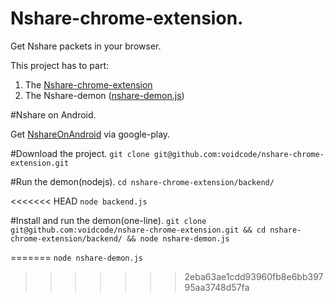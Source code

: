 # Nshare-chrome-extension.
Get Nshare packets in your browser.

This project has to part: 

1. The [Nshare-chrome-extension](https://chrome.google.com/webstore/detail/nshare/lecapbjobhaloanokngngalcngdpklcf)
2. The Nshare-demon ([nshare-demon.js](https://github.com/voidcode/nshare-chrome-extension/blob/master/backend/nshare-demon.js))


#Nshare on Android.

Get [NshareOnAndroid](https://play.google.com/store/apps/details?id=com.voidcode.nshare) via google-play.


#Download the project.
`git clone git@github.com:voidcode/nshare-chrome-extension.git`

#Run the demon(nodejs).
`cd nshare-chrome-extension/backend/`

<<<<<<< HEAD
`node backend.js`

#Install and run the demon(one-line).
`git clone git@github.com:voidcode/nshare-chrome-extension.git && cd nshare-chrome-extension/backend/ && node nshare-demon.js`


=======
`node nshare-demon.js`
>>>>>>> 2eba63ae1cdd93960fb8e6bb39795aa3748d57fa
